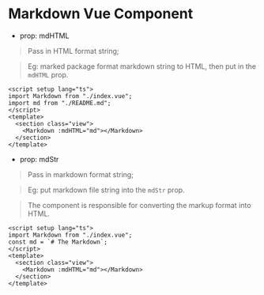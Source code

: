 # Markdown Vue Component

- prop: mdHTML

> Pass in HTML format string;

> Eg: marked package format markdown string to HTML, then put in the `mdHTML` prop.

```vue
<script setup lang="ts">
import Markdown from "./index.vue";
import md from "./README.md";
</script>
<template>
  <section class="view">
    <Markdown :mdHTML="md"></Markdown>
  </section>
</template>
```

- prop: mdStr

> Pass in markdown format string;

> Eg: put markdown file string into the `mdStr` prop.

> The component is responsible for converting the markup format into HTML.

```vue
<script setup lang="ts">
import Markdown from "./index.vue";
const md = `# The Markdown`;
</script>
<template>
  <section class="view">
    <Markdown :mdHTML="md"></Markdown>
  </section>
</template>
```
